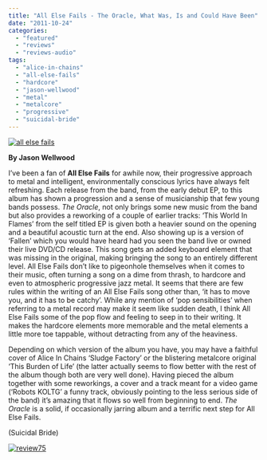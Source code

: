 ```yaml
---
title: "All Else Fails - The Oracle, What Was, Is and Could Have Been"
date: "2011-10-24"
categories: 
  - "featured"
  - "reviews"
  - "reviews-audio"
tags: 
  - "alice-in-chains"
  - "all-else-fails"
  - "hardcore"
  - "jason-wellwood"
  - "metal"
  - "metalcore"
  - "progressive"
  - "suicidal-bride"
---
```


[![](http://www.hellbound.ca/wp-content/uploads/2011/10/all-else-fails.jpg "all else fails")](http://www.hellbound.ca/wp-content/uploads/2011/10/all-else-fails.jpg)

**By Jason Wellwood**

I’ve been a fan of **All Else Fails** for awhile now, their progressive approach to metal and intelligent, environmentally conscious lyrics have always felt refreshing. Each release from the band, from the early debut EP, to this album has shown a progression and a sense of musicianship that few young bands possess. _The Oracle_, not only brings some new music from the band but also provides a reworking of a couple of earlier tracks: ‘This World In Flames’ from the self titled EP is given both a heavier sound on the opening and a beautiful acoustic turn at the end. Also showing up is a version of ‘Fallen’ which you would have heard had you seen the band live or owned their live DVD/CD release. This song gets an added keyboard element that was missing in the original, making bringing the song to an entirely different level. All Else Fails don’t like to pigeonhole themselves when it comes to their music, often turning a song on a dime from thrash, to hardcore and even to atmospheric progressive jazz metal. It seems that there are few rules within the writing of an All Else Fails song other than, ‘it has to move you, and it has to be catchy’. While any mention of ‘pop sensibilities’ when referring to a metal record may make it seem like sudden death, I think All Else Fails some of the pop flow and feeling to seep in to their writing. It makes the hardcore elements more memorable and the metal elements a little more toe tappable, without detracting from any of the heaviness.

Depending on which version of the album you have, you may have a faithful cover of Alice In Chains ‘Sludge Factory’ or the blistering metalcore original ‘This Burden of Life’ (the latter actually seems to flow better with the rest of the album though both are very well done). Having pieced the album together with some reworkings, a cover and a track meant for a video game (‘Robots KOLTG’ a funny track, obviously pointing to the less serious side of the band) it’s amazing that it flows so well from beginning to end. _The Oracle_ is a solid, if occasionally jarring album and a terrific next step for All Else Fails.

(Suicidal Bride)

[![](http://www.hellbound.ca/wp-content/uploads/2009/09/review75.png "review75")](http://www.hellbound.ca/wp-content/uploads/2009/09/review75.png)
